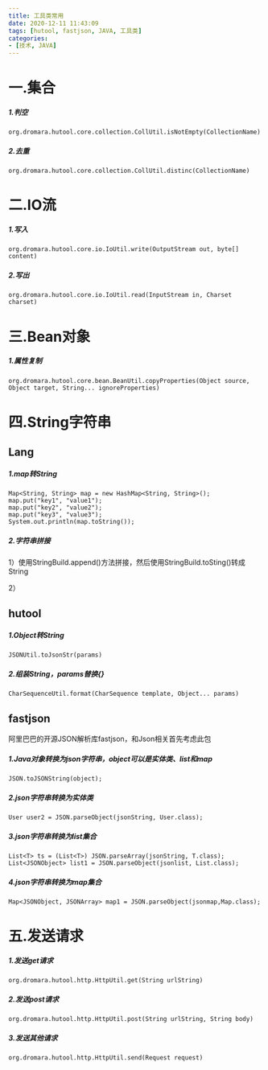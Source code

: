 ```yaml
---
title: 工具类常用
date: 2020-12-11 11:43:09
tags: [hutool, fastjson, JAVA, 工具类]
categories:
- [技术, JAVA]
---
```


# 一.集合

##### 1.判空

```
org.dromara.hutool.core.collection.CollUtil.isNotEmpty(CollectionName)
```

##### 2.去重

```
org.dromara.hutool.core.collection.CollUtil.distinc(CollectionName)
```





# 二.IO流

##### 1.写入

```
org.dromara.hutool.core.io.IoUtil.write(OutputStream out, byte[] content)
```

##### 2.写出

```
org.dromara.hutool.core.io.IoUtil.read(InputStream in, Charset charset)
```





# 三.Bean对象

##### 1.属性复制

```
org.dromara.hutool.core.bean.BeanUtil.copyProperties(Object source, Object target, String... ignoreProperties)
```





# 四.String字符串

## Lang

##### 1.map转String

```
Map<String, String> map = new HashMap<String, String>();
map.put("key1", "value1");
map.put("key2", "value2");
map.put("key3", "value3");
System.out.println(map.toString());
```

##### 2.字符串拼接

1）使用StringBuild.append()方法拼接，然后使用StringBuild.toSting()转成String

2）



## hutool

##### 1.Object转String

```
JSONUtil.toJsonStr(params)
```

##### 2.组装String，params替换{}

```
CharSequenceUtil.format(CharSequence template, Object... params)
```



## fastjson

阿里巴巴的开源JSON解析库fastjson，和Json相关首先考虑此包

##### 1.Java对象转换为json字符串，object可以是实体类、list和map 

```
JSON.toJSONString(object); 
```

##### 2.json字符串转换为实体类 

```
User user2 = JSON.parseObject(jsonString, User.class); 
```

##### 3.json字符串转换为list集合 

```
List<T> ts = (List<T>) JSON.parseArray(jsonString, T.class); 
List<JSONObject> list1 = JSON.parseObject(jsonlist, List.class); 
```

##### 4.json字符串转换为map集合 

```
Map<JSONObject, JSONArray> map1 = JSON.parseObject(jsonmap,Map.class); 
```



# 五.发送请求

##### 1.发送get请求

```
org.dromara.hutool.http.HttpUtil.get(String urlString)
```

##### 2.发送post请求

```
org.dromara.hutool.http.HttpUtil.post(String urlString, String body)
```

##### 3.发送其他请求

```
org.dromara.hutool.http.HttpUtil.send(Request request)
```

